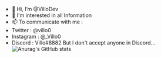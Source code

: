 - 👋 Hi, I’m @VilloDev
- 👀 I'm interested in all Information
- 📫 To communicate with me :
- Twitter : @villo0
- Instagram : @_Villo0
- Discord : Villo#8882 But I don't accept anyone in Discord...
![Anurag's GitHub stats](https://github-readme-stats.vercel.app/api?username=anuraghazra&theme=dark&show_icons=true)
